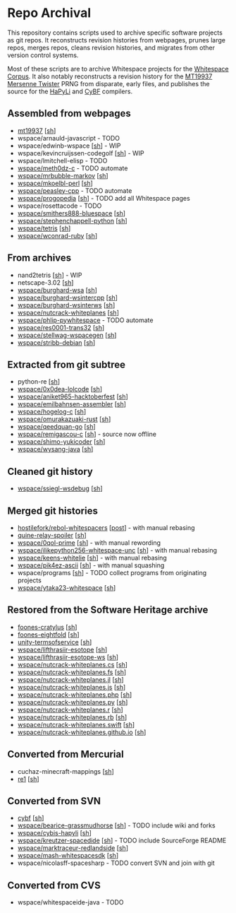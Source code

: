 # Repo Archival

This repository contains scripts used to archive specific software projects as
git repos. It reconstructs revision histories from webpages, prunes large repos,
merges repos, cleans revision histories, and migrates from other version control
systems.

Most of these scripts are to archive Whitespace projects for the
[Whitespace Corpus](https://github.com/wspace/corpus). It also notably
reconstructs a revision history for the [MT19937 Mersenne Twister](https://github.com/thaliaarchi/mt19937-archive)
PRNG from disparate, early files, and publishes the source for the [HaPyLi](https://github.com/wspace/cybis-hapyli)
and [CyBF](https://github.com/thaliaarchi/cybf-archive) compilers.

## Assembled from webpages

- [mt19937](https://github.com/thaliaarchi/mt19937-archive) [[sh](scripts/mt19937/archive.sh)]
- wspace/arnauld-javascript - TODO
- wspace/edwinb-wspace [[sh](scripts/wspace/edwinb-wspace/archive.sh)] - WIP
- wspace/kevincruijssen-codegolf [[sh](scripts/wspace/kevincruijssen-codegolf.sh)] - WIP
- wspace/lmitchell-elisp - TODO
- [wspace/meth0dz-c](https://github.com/wspace/meth0dz-c) - TODO automate
- [wspace/mrbubble-markov](https://github.com/wspace/mrbubble-markov) [[sh](scripts/wspace/mrbubble-markov.sh)]
- [wspace/mkoelbl-perl](https://github.com/wspace/mkoelbl-perl) [[sh](scripts/wspace/mkoelbl-perl.sh)]
- [wspace/peasley-cpp](https://github.com/wspace/peasley-cpp) - TODO automate
- [wspace/progopedia](https://github.com/wspace/progopedia) [[sh](scripts/wspace/progopedia.sh)] - TODO add all Whitespace pages
- wspace/rosettacode - TODO
- [wspace/smithers888-bluespace](https://github.com/wspace/smithers888-bluespace) [[sh](scripts/wspace/smithers888-bluespace.sh)]
- [wspace/stephenchappell-python](https://github.com/wspace/stephenchappell-python) [[sh](scripts/wspace/stephenchappell-python.sh)]
- [wspace/tetris](https://github.com/wspace/tetris) [[sh](scripts/wspace/pdewacht-tetris.sh)]
- [wspace/wconrad-ruby](https://github.com/wspace/wconrad-ruby) [[sh](scripts/wspace/wconrad-ruby.sh)]

## From archives

- nand2tetris [[sh](scripts/nand2tetris.sh)] - WIP
- netscape-3.02 [[sh](scripts/netscape-3.02.sh)]
- [wspace/burghard-wsa](https://github.com/wspace/burghard-wsa) [[sh](scripts/wspace/burghard.sh)]
- [wspace/burghard-wsintercpp](https://github.com/wspace/burghard-wsintercpp) [[sh](scripts/wspace/burghard.sh)]
- [wspace/burghard-wsinterws](https://github.com/wspace/burghard-wsinterws) [[sh](scripts/wspace/burghard.sh)]
- [wspace/nutcrack-whiteplanes](https://github.com/wspace/nutcrack-whiteplanes) [[sh](scripts/wspace/nutcrack-whiteplanes.sh)]
- [wspace/phlip-pywhitespace](https://github.com/wspace/phlip-pywhitespace) - TODO automate
- [wspace/res0001-trans32](https://github.com/wspace/res0001-trans32) [[sh](scripts/wspace/res0001-trans32.sh)]
- [wspace/stellwag-wspacegen](https://github.com/wspace/stellwag-wspacegen) [[sh](scripts/wspace/stellwag-wspacegen.sh)]
- [wspace/stribb-debian](https://github.com/wspace/stribb-debian) [[sh](scripts/wspace/stribb-debian/archive.sh)]

## Extracted from git subtree

- python-re [[sh](scripts/python-re.sh)]
- [wspace/0x0dea-lolcode](https://github.com/wspace/0x0dea-lolcode) [[sh](scripts/wspace/0x0dea-lolcode.sh)]
- [wspace/aniket965-hacktoberfest](https://github.com/wspace/aniket965-hacktoberfest) [[sh](scripts/wspace/aniket965-hacktoberfest.sh)]
- [wspace/emilbahnsen-assembler](https://github.com/wspace/emilbahnsen-assembler) [[sh](scripts/wspace/emilbahnsen-assembler.sh)]
- [wspace/hogelog-c](https://github.com/wspace/hogelog-c) [[sh](scripts/wspace/hogelog-c.sh)]
- [wspace/omurakazuaki-rust](https://github.com/wspace/omurakazuaki-rust) [[sh](scripts/wspace/omurakazuaki-rust.sh)]
- [wspace/qeedquan-go](https://github.com/wspace/qeedquan-go) [[sh](scripts/wspace/qeedquan-go.sh)]
- [wspace/remigascou-c](https://github.com/wspace/remigascou-c) [[sh](scripts/wspace/remigascou-c.sh)] - source now offline
- [wspace/shimo-yukicoder](https://github.com/wspace/shimo-yukicoder) [[sh](scripts/wspace/shimo-yukicoder.sh)]
- [wspace/wysang-java](https://github.com/wspace/wysang-java) [[sh](scripts/wspace/wysang-java.sh)]

## Cleaned git history

- [wspace/ssiegl-wsdebug](https://github.com/wspace/ssiegl-wsdebug) [[sh](scripts/wspace/ssiegl-wsdebug.sh)]

## Merged git histories

- [hostilefork/rebol-whitespacers](https://github.com/hostilefork/rebol-whitespacers) [[post](scripts/wspace/rebol-whitespacers/post.md)] - with manual rebasing
- [quine-relay-spoiler](https://github.com/thaliaarchi/quine-relay-spoiler) [[sh](scripts/quine-relay.sh)]
- [wspace/0qol-prime](https://github.com/wspace/0qol-prime) [[sh](scripts/wspace/0qol-prime.sh)] - with manual rewording
- [wspace/ilikepython256-whitespace-unc](https://github.com/wspace/ilikepython256-whitespace-unc) [[sh](scripts/wspace/ilikepython256-whitespace-unc.sh)] - with manual rebasing
- [wspace/keens-whitelie](https://github.com/wspace/keens-whitelie) [[sh](scripts/wspace/keens-whitelie.sh)] - with manual rebasing
- [wspace/pik4ez-ascii](https://github.com/wspace/pik4ez-ascii) [[sh](scripts/wspace/pik4ez-ascii.sh)] - with manual squashing
- wspace/programs [[sh](scripts/wspace/programs.sh)] - TODO collect programs from originating projects
- [wspace/ytaka23-whitespace](https://github.com/wspace/ytaka23-whitespace) [[sh](scripts/wspace/ytaka23-whitespace.sh)]

## Restored from the Software Heritage archive

- [foones-cratylus](https://github.com/thaliaarchi/foones-cratylus) [[sh](scripts/foones/cratylus.sh)]
- [foones-eightfold](https://github.com/thaliaarchi/foones-eightfold) [[sh](scripts/foones/eightfold.sh)]
- [unity-termsofservice](https://github.com/thaliaarchi/unity-termsofservice) [[sh](scripts/unity-termsofservice.sh)]
- [wspace/lifthrasiir-esotope](https://github.com/wspace/lifthrasiir-esotope) [[sh](scripts/wspace/lifthrasiir-esotope.sh)]
- [wspace/lifthrasiir-esotope-ws](https://github.com/wspace/lifthrasiir-esotope-ws) [[sh](scripts/wspace/lifthrasiir-esotope-ws.sh)]
- [wspace/nutcrack-whiteplanes.cs](https://github.com/wspace/nutcrack-whiteplanes.cs) [[sh](scripts/wspace/nutcrack-whiteplanes.sh)]
- [wspace/nutcrack-whiteplanes.fs](https://github.com/wspace/nutcrack-whiteplanes.fs) [[sh](scripts/wspace/nutcrack-whiteplanes.sh)]
- [wspace/nutcrack-whiteplanes.jl](https://github.com/wspace/nutcrack-whiteplanes.jl) [[sh](scripts/wspace/nutcrack-whiteplanes.sh)]
- [wspace/nutcrack-whiteplanes.js](https://github.com/wspace/nutcrack-whiteplanes.js) [[sh](scripts/wspace/nutcrack-whiteplanes.sh)]
- [wspace/nutcrack-whiteplanes.php](https://github.com/wspace/nutcrack-whiteplanes.php) [[sh](scripts/wspace/nutcrack-whiteplanes.sh)]
- [wspace/nutcrack-whiteplanes.py](https://github.com/wspace/nutcrack-whiteplanes.py) [[sh](scripts/wspace/nutcrack-whiteplanes.sh)]
- [wspace/nutcrack-whiteplanes.r](https://github.com/wspace/nutcrack-whiteplanes.r) [[sh](scripts/wspace/nutcrack-whiteplanes.sh)]
- [wspace/nutcrack-whiteplanes.rb](https://github.com/wspace/nutcrack-whiteplanes.rb) [[sh](scripts/wspace/nutcrack-whiteplanes.sh)]
- [wspace/nutcrack-whiteplanes.swift](https://github.com/wspace/nutcrack-whiteplanes.swift) [[sh](scripts/wspace/nutcrack-whiteplanes.sh)]
- [wspace/nutcrack-whiteplanes.github.io](https://github.com/wspace/nutcrack-whiteplanes.github.io) [[sh](scripts/wspace/nutcrack-whiteplanes.sh)]

## Converted from Mercurial

- cuchaz-minecraft-mappings [[sh](scripts/minecraft/cuchaz-mappings.sh)]
- [re1](https://github.com/thaliaarchi/re1-archive) [[sh](scripts/re1.sh)]

## Converted from SVN

- [cybf](https://github.com/thaliaarchi/cybf-archive) [[sh](scripts/cybis/cybf.sh)]
- [wspace/bearice-grassmudhorse](https://github.com/wspace/bearice-grassmudhorse) [[sh](scripts/wspace/bearice-grassmudhorse.sh)] - TODO include wiki and forks
- [wspace/cybis-hapyli](https://github.com/wspace/cybis-hapyli) [[sh](scripts/cybis/hapyli.sh)]
- [wspace/kreutzer-spacedide](https://github.com/wspace/kreutzer-spacedide) [[sh](scripts/wspace/kreutzer-spacedide.sh)] - TODO include SourceForge README
- [wspace/marktraceur-redlandside](https://github.com/wspace/marktraceur-redlandside) [[sh](scripts/wspace/marktraceur-redlandside.sh)]
- [wspace/mash-whitespacesdk](https://github.com/wspace/mash-whitespacesdk) [[sh](scripts/wspace/mash-whitespacesdk.sh)]
- wspace/nicolasff-spacesharp - TODO convert SVN and join with git

## Converted from CVS

- wspace/whitespaceide-java - TODO
